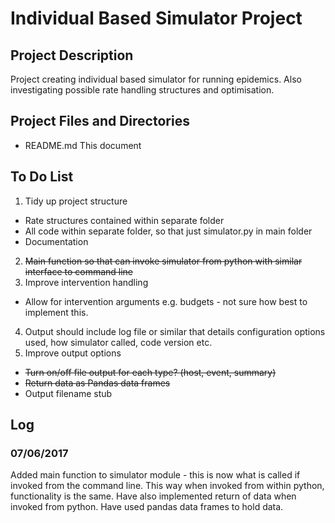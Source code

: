 # Individual Based Simulator Project

## Project Description

Project creating individual based simulator for running epidemics.  Also investigating possible rate handling structures and optimisation.

## Project Files and Directories

* README.md This document

## To Do List
1. Tidy up project structure
  * Rate structures contained within separate folder
  * All code within separate folder, so that just simulator.py in main folder
  * Documentation
2. ~~Main function so that can invoke simulator from python with similar interface to command line~~
3. Improve intervention handling
  * Allow for intervention arguments e.g. budgets - not sure how best to implement this.
4. Output should include log file or similar that details configuration options used, how simulator called, code version etc.
5. Improve output options
  * ~~Turn on/off file output for each type? (host, event, summary)~~
  * ~~Return data as Pandas data frames~~
  * Output filename stub


## Log

### 07/06/2017
Added main function to simulator module - this is now what is called if invoked from the command line.  This way when invoked from within python, functionality is the same.  Have also implemented return of data when invoked from python.  Have used pandas data frames to hold data.
